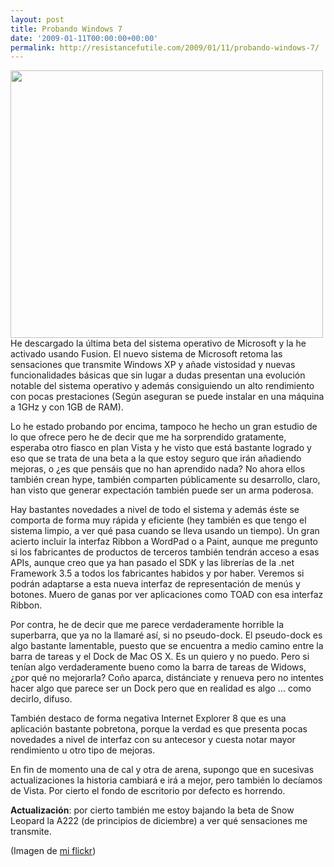 ```yaml
---
layout: post
title: Probando Windows 7
date: '2009-01-11T00:00:00+00:00'
permalink: http://resistancefutile.com/2009/01/11/probando-windows-7/
---
```

<a href="http://www.flickr.com/photos/savior1980/3185803189/"><img alt="" src="http://farm4.static.flickr.com/3330/3185803189_82d4770998.jpg" title="Windows 7" class="centro_borde" width="500" height="428" /></a>He descargado la última beta del sistema operativo de Microsoft y la he activado usando Fusion. El nuevo sistema de Microsoft retoma las sensaciones que transmite Windows XP y añade vistosidad y nuevas funcionalidades básicas que sin lugar a dudas presentan una evolución notable del sistema operativo y además consiguiendo un alto rendimiento con pocas prestaciones (Según aseguran se puede instalar en una máquina a 1GHz y con 1GB de RAM). 

Lo he estado probando por encima, tampoco he hecho un gran estudio de lo que ofrece pero he de decir que me ha sorprendido gratamente, esperaba otro fiasco en plan Vista y he visto que está bastante logrado y eso que se trata de una beta a la que estoy seguro que irán añadiendo mejoras, o ¿es que pensáis que no han aprendido nada? No ahora ellos también crean hype, también comparten públicamente su desarrollo, claro, han visto que generar expectación también puede ser un arma poderosa. 

<!--more-->

Hay bastantes novedades a nivel de todo el sistema y además éste se comporta de forma muy rápida y eficiente (hey también es que tengo el sistema limpio, a ver qué pasa cuando se lleva usando un tiempo). Un gran acierto incluir la interfaz Ribbon a WordPad o a Paint, aunque me pregunto si los fabricantes de productos de terceros también tendrán acceso a esas APIs, aunque creo que ya han pasado el SDK y las librerías de la .net Framework 3.5 a todos los fabricantes habidos y por haber. Veremos si podrán adaptarse a esta nueva interfaz de representación de menús y botones. Muero de ganas por ver aplicaciones como TOAD con esa interfaz Ribbon.

Por contra, he de decir que me parece verdaderamente horrible la superbarra, que ya no la llamaré así, si no pseudo-dock. El pseudo-dock es algo bastante lamentable, puesto que se encuentra a medio camino entre la barra de tareas y el Dock de Mac OS X. Es un quiero y no puedo. Pero si tenían algo verdaderamente bueno como la barra de tareas de Widows, ¿por qué no mejorarla? Coño aparca, distánciate y renueva pero no intentes hacer algo que parece ser un Dock pero que en realidad es algo ... como decirlo, difuso.

También destaco de forma negativa Internet Explorer 8 que es una aplicación bastante pobretona, porque la verdad es que presenta pocas novedades a nivel de interfaz con su antecesor y cuesta notar mayor rendimiento u otro tipo de mejoras. 

En fin de momento una de cal y otra de arena, supongo que en sucesivas actualizaciones la historia cambiará e irá a mejor, pero  también lo decíamos de Vista. Por cierto el fondo de escritorio por defecto es horrendo.

<strong>Actualización</strong>: por cierto también me estoy bajando la beta de Snow Leopard la A222 (de principios de diciembre) a ver qué sensaciones me transmite.

(Imagen de <a href="http://www.flickr.com/photos/savior1980/3185803189/">mi flickr</a>)
